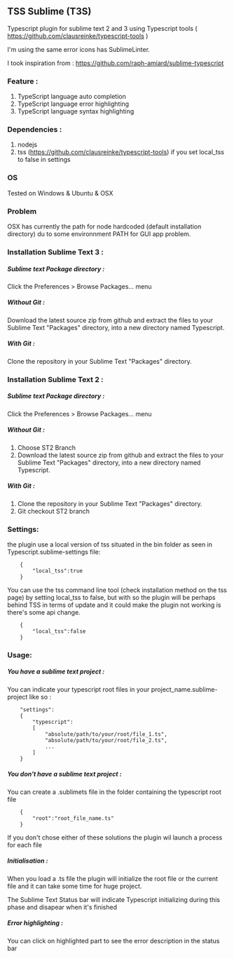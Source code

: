 TSS Sublime (T3S)
----------------------------------------------------------------------------

Typescript plugin for sublime text 2 and 3 using Typescript tools ( https://github.com/clausreinke/typescript-tools )

I'm using the same error icons has SublimeLinter.

I took inspiration from : https://github.com/raph-amiard/sublime-typescript


### Feature :
1. TypeScript language auto completion
2. TypeScript language error highlighting
3. TypeScript language syntax highlighting


### Dependencies :
1. nodejs
2. tss (https://github.com/clausreinke/typescript-tools) if you set local_tss to false in settings

### OS
Tested on Windows & Ubuntu & OSX

### Problem
OSX has currently the path for node hardcoded (default installation directory) du to some environnment PATH for GUI app problem.

### Installation Sublime Text 3 :

##### Sublime text Package directory :
Click the Preferences > Browse Packages… menu


##### Without Git : 
Download the latest source zip from github and extract the files to your Sublime Text "Packages" directory, into a new directory named Typescript.

##### With Git : 
Clone the repository in your Sublime Text "Packages" directory.


### Installation Sublime Text 2 :

##### Sublime text Package directory :
Click the Preferences > Browse Packages… menu


##### Without Git : 
1. Choose ST2 Branch
2. Download the latest source zip from github and extract the files to your Sublime Text "Packages" directory, into a new directory named Typescript.

##### With Git : 
1. Clone the repository in your Sublime Text "Packages" directory.
2. Git checkout ST2 branch


### Settings:
the plugin use a local version of tss situated in the bin folder as seen in Typescript.sublime-settings file:

		{
			"local_tss":true
		}

You can use the tss command line tool (check installation method on the tss page) by setting local_tss to false, but with so the plugin will be perhaps behind TSS in terms of update and it could make the plugin not working is there's some api change.

		{
			"local_tss":false
		}	


### Usage:
	
##### You have a sublime text project :
You can indicate your typescript root files in your project_name.sublime-project like so :
			
		
		"settings":
		{
			"typescript":
			[
				"absolute/path/to/your/root/file_1.ts",
				"absolute/path/to/your/root/file_2.ts",
				...
			]
		}
		

##### You don't have a sublime text project :
You can create a .sublimets file in the folder containing the typescript root file


		{
			"root":"root_file_name.ts"
		}


If you don't chose either of these solutions the plugin wil launch a process for each file


##### Initialisation :
When you load a .ts file the plugin will initialize the root file or the current file and it can take some time for huge project.

The Sublime Text Status bar will indicate Typescript initializing during this phase and disapear when it's finished


##### Error highlighting : 
You can click on highlighted part to see the error description in the status bar